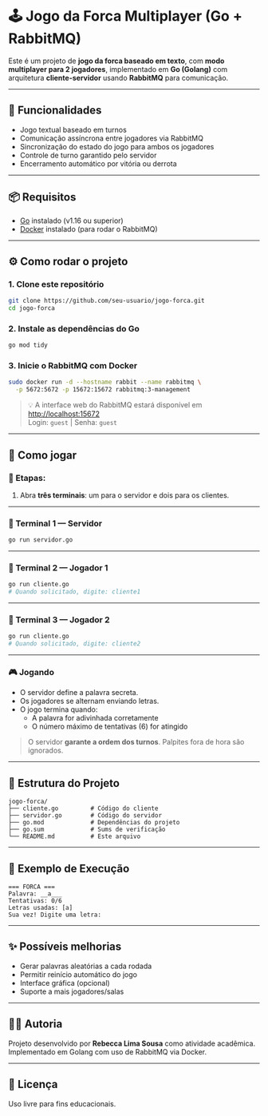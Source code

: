 # 🕹️ Jogo da Forca Multiplayer (Go + RabbitMQ)

Este é um projeto de **jogo da forca baseado em texto**, com **modo multiplayer para 2 jogadores**, implementado em **Go (Golang)** com arquitetura **cliente-servidor** usando **RabbitMQ** para comunicação.

---

## 🎯 Funcionalidades

- Jogo textual baseado em turnos
- Comunicação assíncrona entre jogadores via RabbitMQ
- Sincronização do estado do jogo para ambos os jogadores
- Controle de turno garantido pelo servidor
- Encerramento automático por vitória ou derrota

---

## 📦 Requisitos

- [Go](https://go.dev/dl/) instalado (v1.16 ou superior)
- [Docker](https://docs.docker.com/get-docker/) instalado (para rodar o RabbitMQ)

---

## ⚙️ Como rodar o projeto

### 1. Clone este repositório

```bash
git clone https://github.com/seu-usuario/jogo-forca.git
cd jogo-forca
```

### 2. Instale as dependências do Go

```bash
go mod tidy
```

### 3. Inicie o RabbitMQ com Docker

```bash
sudo docker run -d --hostname rabbit --name rabbitmq \
  -p 5672:5672 -p 15672:15672 rabbitmq:3-management
```

> 💡 A interface web do RabbitMQ estará disponível em [http://localhost:15672](http://localhost:15672)  
> Login: `guest` | Senha: `guest`

---

## 🚀 Como jogar

### 🧠 Etapas:

1. Abra **três terminais**: um para o servidor e dois para os clientes.

---

### 📡 Terminal 1 — Servidor

```bash
go run servidor.go
```

---

### 🧑 Terminal 2 — Jogador 1

```bash
go run cliente.go
# Quando solicitado, digite: cliente1
```

---

### 🧑 Terminal 3 — Jogador 2

```bash
go run cliente.go
# Quando solicitado, digite: cliente2
```

---

### 🎮 Jogando

- O servidor define a palavra secreta.
- Os jogadores se alternam enviando letras.
- O jogo termina quando:
  - A palavra for adivinhada corretamente
  - O número máximo de tentativas (6) for atingido

> O servidor **garante a ordem dos turnos**. Palpites fora de hora são ignorados.

---

## 📝 Estrutura do Projeto

```
jogo-forca/
├── cliente.go         # Código do cliente
├── servidor.go        # Código do servidor
├── go.mod             # Dependências do projeto
├── go.sum             # Sums de verificação
└── README.md          # Este arquivo
```

---

## 🧪 Exemplo de Execução

```text
=== FORCA ===
Palavra: __a___
Tentativas: 0/6
Letras usadas: [a]
Sua vez! Digite uma letra:
```

---

## ✨ Possíveis melhorias

- Gerar palavras aleatórias a cada rodada
- Permitir reinício automático do jogo
- Interface gráfica (opcional)
- Suporte a mais jogadores/salas

---

## 👩‍💻 Autoria

Projeto desenvolvido por **Rebecca Lima Sousa** como atividade acadêmica.  
Implementado em Golang com uso de RabbitMQ via Docker.

---

## 📄 Licença

Uso livre para fins educacionais.
